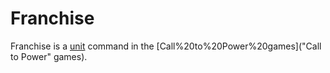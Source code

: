 # Franchise

Franchise is a [unit](unit) command in the [Call%20to%20Power%20games]("Call to Power" games).
